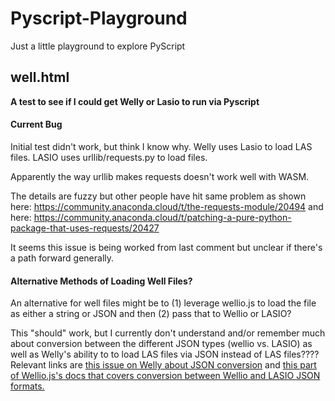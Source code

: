 # Pyscript-Playground
Just a little playground to explore PyScript

## well.html
<b>A test to see if I could get Welly or Lasio to run via Pyscript</b>

#### Current Bug
Initial test didn't work, but think I know why. Welly uses Lasio to load LAS files. LASIO uses urllib/requests.py to load files.

Apparently the way urllib makes requests doesn't work well with WASM. 

The details are fuzzy but other people have hit same problem as shown here: https://community.anaconda.cloud/t/the-requests-module/20494 and here: https://community.anaconda.cloud/t/patching-a-pure-python-package-that-uses-requests/20427

It seems this issue is being worked from last comment but unclear if there's a path forward generally. 

#### Alternative Methods of Loading Well Files?
An alternative for well files might be to (1) leverage wellio.js to load the file as either a string or JSON and then (2) pass that to Wellio or LASIO?

This "should" work, but I currently don't understand and/or remember much about conversion between the different JSON types (wellio vs. LASIO) as well as Welly's ability to to load LAS files via JSON instead of LAS files???? Relevant links are <a href="https://github.com/agilescientific/welly/issues/79">this issue on Welly about JSON conversion</a> and <a href="https://justingosses.github.io/wellio.js/docs/#wellio-style-json-vs-others">this part of Wellio.js's docs that covers conversion between Wellio and LASIO JSON formats.</a>